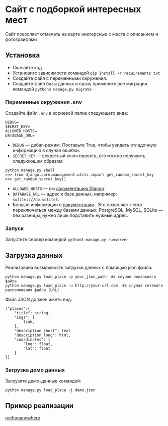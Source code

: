 # Сайт с подборкой интересных мест

Сайт повзоляет отмечать на карте инетерсные с места с описанием и фотограифями

## Установка

- Скачайте код
- Установите зависимости командой `pip install -r requirements.txt`
- Создайте файл с переменными окружения.
- Создайте файл базы данных и сразу примените все миграции командой `python3 manage.py migrate`

### Переменные окружения .env

Создайте файл ``.env`` в корневой папке следующего вида:

```
DEBUG=
SECRET_KEY=
ALLOWED_HOSTS=
DATABASE_URL=
```

- `DEBUG` — дебаг-режим. Поставьте True, чтобы увидеть отладочную информацию в случае ошибки.
- `SECRET_KEY` — секретный ключ проекта, его можно получуить следуюющим образом:

```
python manage.py shell
>>> from django.core.management.utils import get_random_secret_key
>>> get_random_secret_key()
```

- `ALLOWED_HOSTS` — см [документацию Django](https://docs.djangoproject.com/en/3.1/ref/settings/#allowed-hosts).
- `DATABASE_URL` — адрес к базе данных, например: `sqlite:///db.sqlite3`. 
- Больше информации в [документации](https://github.com/jacobian/dj-database-url#url-schema)
. Это позволяет легко переключаться между базами данных: PostgreSQL, MySQL, SQLite — без разницы, нужно лишь подставить нужный адрес.

### Запуск

Запустите сервер командой `python3 manage.py runserver`  

## Загрузка данных

Реализована возможность загрузки данных с помощью json файла:
```
python manage.py load_place -p your_json_path  #в случае локального файла
python manage.py load_place -u http://your-url.com  #в случае сетевого расположения файла (URL)
```

Файл JSON должен иметь вид:

```
["places":{
	"title": string,
	"imgs": [
		link,
	],
	"description_short": text
	"description_long": html,
	"coordinates": {
		"lng": float,
		"lat": float
	}
}]

```
### Загрузка демо данных

Загрузите демо-данные командой:

```
python manage.py load_place -j demo.json
```

## Пример реализации
[pythonanywhere](https://axrasp.pythonanywhere.com/)